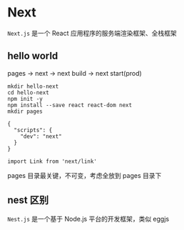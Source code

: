 # Next

`Next.js` 是一个 React 应用程序的服务端渲染框架、全栈框架

## hello world

pages -> next -> next build -> next start(prod)
```
mkdir hello-next
cd hello-next
npm init -y
npm install --save react react-dom next
mkdir pages

{
  "scripts": {
    "dev": "next"
  }
}

import Link from 'next/link'
```

pages 目录最关键，不可变，考虑全放到 pages 目录下


## nest 区别

`Nest.js` 是一个基于 Node.js 平台的开发框架，类似 eggjs
